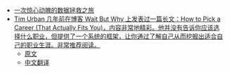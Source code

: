 - [一次惊心动魄的数据拯救之旅](https://joyqi.com/tech/save-my-kvm-qcow2-image-from-zfs.html)
- [Tim Urban 几年前在博客 Wait But Why 上发表过一篇长文：How to Pick a Career (That Actually Fits You)，内容非常地精彩。他并没有告诉你应该选择什么职业，但提供了一个系统的框架，让你通过了解自己从而挖掘出适合自己的职业生涯。非常推荐阅读。](https://twitter.com/onlyice0328/status/1739295063879160155)
	- [原文](https://waitbutwhy.com/2018/04/picking-career.html)
	- [中文翻译](https://mp.weixin.qq.com/s/lbJr7-GxblWfzTf2CWTWYQ)